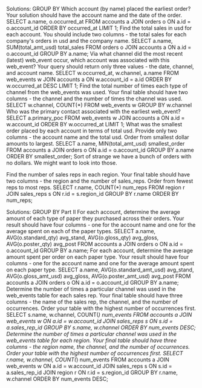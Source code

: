 Solutions: GROUP BY
Which account (by name) placed the earliest order? Your solution should have the account name and the date of the order.
SELECT a.name, o.occurred_at
FROM accounts a
JOIN orders o
ON a.id = o.account_id
ORDER BY occurred_at
LIMIT 1;
Find the total sales in usd for each account. You should include two columns - the total sales for each company's orders in usd and the company name.
SELECT a.name, SUM(total_amt_usd) total_sales
FROM orders o
JOIN accounts a
ON a.id = o.account_id
GROUP BY a.name;
Via what channel did the most recent (latest) web_event occur, which account was associated with this web_event? Your query should return only three values - the date, channel, and account name.
SELECT w.occurred_at, w.channel, a.name
FROM web_events w
JOIN accounts a
ON w.account_id = a.id 
ORDER BY w.occurred_at DESC
LIMIT 1;
Find the total number of times each type of channel from the web_events was used. Your final table should have two columns - the channel and the number of times the channel was used.
SELECT w.channel, COUNT(*)
FROM web_events w
GROUP BY w.channel
Who was the primary contact associated with the earliest web_event?
SELECT a.primary_poc
FROM web_events w
JOIN accounts a
ON a.id = w.account_id
ORDER BY w.occurred_at
LIMIT 1;
What was the smallest order placed by each account in terms of total usd. Provide only two columns - the account name and the total usd. Order from smallest dollar amounts to largest.
SELECT a.name, MIN(total_amt_usd) smallest_order
FROM accounts a
JOIN orders o
ON a.id = o.account_id
GROUP BY a.name
ORDER BY smallest_order;
Sort of strange we have a bunch of orders with no dollars. We might want to look into those.

Find the number of sales reps in each region. Your final table should have two columns - the region and the number of sales_reps. Order from fewest reps to most reps.
SELECT r.name, COUNT(*) num_reps
FROM region r
JOIN sales_reps s
ON r.id = s.region_id
GROUP BY r.name
ORDER BY num_reps;


Solutions: GROUP BY Part II
For each account, determine the average amount of each type of paper they purchased across their orders. Your result should have four columns - one for the account name and one for the average spent on each of the paper types.
SELECT a.name, AVG(o.standard_qty) avg_stand, AVG(o.gloss_qty) avg_gloss, AVG(o.poster_qty) avg_post
FROM accounts a
JOIN orders o
ON a.id = o.account_id
GROUP BY a.name;
For each account, determine the average amount spent per order on each paper type. Your result should have four columns - one for the account name and one for the average amount spent on each paper type.
SELECT a.name, AVG(o.standard_amt_usd) avg_stand, AVG(o.gloss_amt_usd) avg_gloss, AVG(o.poster_amt_usd) avg_post
FROM accounts a
JOIN orders o
ON a.id = o.account_id
GROUP BY a.name;
Determine the number of times a particular channel was used in the web_events table for each sales rep. Your final table should have three columns - the name of the sales rep, the channel, and the number of occurrences. Order your table with the highest number of occurrences first.
SELECT s.name, w.channel, COUNT(*) num_events
FROM accounts a
JOIN web_events w
ON a.id = w.account_id
JOIN sales_reps s
ON s.id = a.sales_rep_id
GROUP BY s.name, w.channel
ORDER BY num_events DESC;
Determine the number of times a particular channel was used in the web_events table for each region. Your final table should have three columns - the region name, the channel, and the number of occurrences. Order your table with the highest number of occurrences first.
SELECT r.name, w.channel, COUNT(*) num_events
FROM accounts a
JOIN web_events w
ON a.id = w.account_id
JOIN sales_reps s
ON s.id = a.sales_rep_id
JOIN region r
ON r.id = s.region_id
GROUP BY r.name, w.channel
ORDER BY num_events DESC;